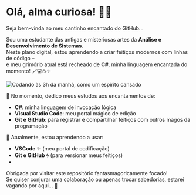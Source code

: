 # Olá, alma curiosa! 👻💫  
Seja bem-vinda ao meu cantinho encantado do GitHub...

Sou uma estudante das antigas e misteriosas artes da **Análise e Desenvolvimento de Sistemas**.  
Neste plano digital, estou aprendendo a criar feitiços modernos com linhas de código –  
e meu grimório atual está recheado de **C#**, minha linguagem encantada do momento! 🪄💻☕✨

![Codando às 3h da manhã, como um espírito cansado](https://i.pinimg.com/originals/f0/f0/d9/f0f0d932d6e39c7af5aa305cbd8da735.gif)

🌿 No momento, dedico meus estudos aos encantamentos de:
- **C#**: minha linguagem de invocação lógica
- **Visual Studio Code**: meu portal mágico de edição
- **Git e GitHub**: para registrar e compartilhar feitiços com outros magos da programação

🧰 Atualmente, estou aprendendo a usar:
- **VSCode** ✨ (meu portal de codificação)
- **Git e GitHub** 🌀 (para versionar meus feitiços)
- 
Obrigada por visitar este repositório fantasmagoricamente focado!  
Se quiser conjurar uma colaboração ou apenas trocar sabedorias, estarei vagando por aqui... 🔮

